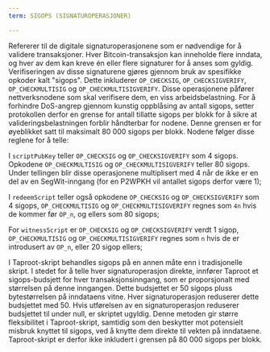 ```yaml
---
term: SIGOPS (SIGNATUROPERASJONER)

---
```

Refererer til de digitale signaturoperasjonene som er nødvendige for å validere transaksjoner. Hver Bitcoin-transaksjon kan inneholde flere inndata, og hver av dem kan kreve én eller flere signaturer for å anses som gyldig. Verifiseringen av disse signaturene gjøres gjennom bruk av spesifikke opkoder kalt "sigops". Dette inkluderer `OP_CHECKSIG`, `OP_CHECKSIGVERIFY`, `OP_CHECKMULTISIG` og `OP_CHECKMULTISIGVERIFY`. Disse operasjonene påfører nettverksnodene som skal verifisere dem, en viss arbeidsbelastning. For å forhindre DoS-angrep gjennom kunstig oppblåsing av antall sigops, setter protokollen derfor en grense for antall tillatte sigops per blokk for å sikre at valideringsbelastningen forblir håndterbar for nodene. Denne grensen er for øyeblikket satt til maksimalt 80 000 sigops per blokk. Nodene følger disse reglene for å telle:

I `scriptPubKey` teller `OP_CHECKSIG` og `OP_CHECKSIGVERIFY` som 4 sigops. Opkodene `OP_CHECKMULTISIG` og `OP_CHECKMULTISIGVERIFY` teller 80 sigops. Under tellingen blir disse operasjonene multiplisert med 4 når de ikke er en del av en SegWit-inngang (for en P2WPKH vil antallet sigops derfor være 1);

I `redeemScript` teller også opkodene `OP_CHECKSIG` og `OP_CHECKSIGVERIFY` som 4 sigops, `OP_CHECKMULTISIG` og `OP_CHECKMULTISIGVERIFY` regnes som `4n` hvis de kommer før `OP_n`, og ellers som 80 sigops;

For `witnessScript` er `OP_CHECKSIG` og `OP_CHECKSIGVERIFY` verdt 1 sigop, `OP_CHECKMULTISIG` og `OP_CHECKMULTISIGVERIFY` regnes som `n` hvis de er introdusert av `OP_n`, eller 20 sigop ellers;

I Taproot-skript behandles sigops på en annen måte enn i tradisjonelle skript. I stedet for å telle hver signaturoperasjon direkte, innfører Taproot et sigops-budsjett for hver transaksjonsinngang, som er proporsjonalt med størrelsen på denne inngangen. Dette budsjettet er 50 sigops pluss bytestørrelsen på inndataens vitne. Hver signaturoperasjon reduserer dette budsjettet med 50. Hvis utførelsen av en signaturoperasjon reduserer budsjettet til under null, er skriptet ugyldig. Denne metoden gir større fleksibilitet i Taproot-skript, samtidig som den beskytter mot potensielt misbruk knyttet til sigops, ved å knytte dem direkte til vekten på inndataene. Taproot-skript er derfor ikke inkludert i grensen på 80 000 sigops per blokk.